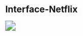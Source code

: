 # Interface-Netflix



<img src="/home/hudson/Área de Trabalho/Captura de tela de 2022-03-28 18-14-24.png" style="zoom:200%;" />